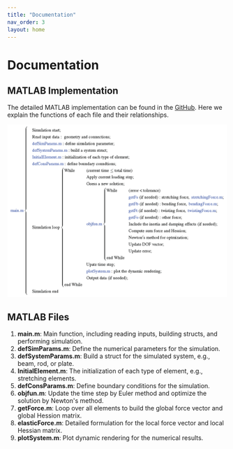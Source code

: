 ```yaml
---
title: "Documentation"
nav_order: 3
layout: home
---
```

# Documentation

## MATLAB Implementation

The detailed MATLAB implementation can be found in the [GitHub](https://github.com/weicheng-huang-mechanics/DDG_Tutorial). Here we explain the functions of each file and their relationships.

![Algorithm](assets/figures/algorithm.png)

## MATLAB Files

1. **main.m**: Main function, including reading inputs, building structs, and performing simulation.
2. **defSimParams.m**: Define the numerical parameters for the simulation.
3. **defSystemParams.m**: Build a struct for the simulated system, e.g., beam, rod, or plate.
4. **InitialElement.m**: The initialization of each type of element, e.g., stretching elements.
5. **defConsParams.m**: Define boundary conditions for the simulation.
6. **objfun.m**: Update the time step by Euler method and optimize the solution by Newton's method.
7. **getForce.m**: Loop over all elements to build the global force vector and global Hession matrix.
8. **elasticForce.m**: Detailed formulation for the local force vector and local Hessian matrix.
9. **plotSystem.m**: Plot dynamic rendering for the numerical results.

